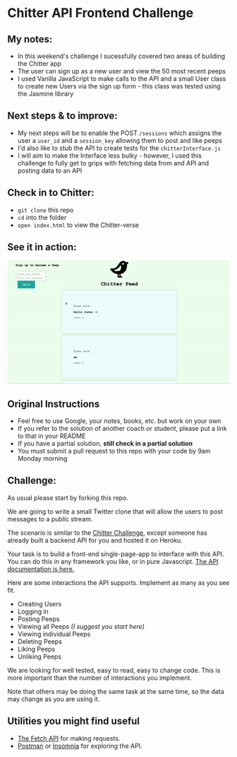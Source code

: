 # Chitter API Frontend Challenge

My notes:
-------
* In this weekend's challenge I sucessfully covered two areas of building the Chitter app
* The user can sign up as a new user and view the 50 most recent peeps
* I used Vanilla JavaScript to make calls to the API and a small User class to create new Users via the sign up form - this class was tested using the Jasmine library 

Next steps & to improve:
-------
* My next steps will be to enable the POST `/sessions` which assigns the user a `user_id` and a `session_key` allowing them to post and like peeps 
* I'd also like to stub the API to create tests for the `chitterInterface.js`
* I will aim to make the Interface less bulky - however, I used this challenge to fully get to grips with fetching data from and API and posting data to an API

Check in to Chitter:
-------
* `git clone` this repo
* `cd` into the folder
* `open index.html` to view the Chitter-verse

See it in action:
-------
![demo](https://github.com/kerrimcm/frontend-api-challenge/blob/master/public/images/chitter_demo.gif)

## Original Instructions

* Feel free to use Google, your notes, books, etc. but work on your own
* If you refer to the solution of another coach or student, please put a link to that in your README
* If you have a partial solution, **still check in a partial solution**
* You must submit a pull request to this repo with your code by 9am Monday morning

Challenge:
-------

As usual please start by forking this repo.

We are going to write a small Twitter clone that will allow the users to post messages to a public stream.

The scenario is similar to the [Chitter Challenge](https://github.com/makersacademy/chitter-challenge), except someone has already built a backend API for you and hosted it on Heroku.

Your task is to build a front-end single-page-app to interface with this API. You can do this in any framework you like, or in pure Javascript. [The API documentation is here.](https://github.com/makersacademy/chitter_api_backend)

Here are some interactions the API supports. Implement as many as you see fit.

* Creating Users
* Logging in
* Posting Peeps
* Viewing all Peeps *(I suggest you start here)*
* Viewing individual Peeps
* Deleting Peeps
* Liking Peeps
* Unliking Peeps

We are looking for well tested, easy to read, easy to change code. This is more important than the number of interactions you implement.

Note that others may be doing the same task at the same time, so the data may change as you are using it.

## Utilities you might find useful

* [The Fetch API](https://developer.mozilla.org/en-US/docs/Web/API/Fetch_API/Using_Fetch) for making requests.
* [Postman](https://www.getpostman.com/) or [Insomnia](https://insomnia.rest/) for exploring the API.
